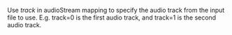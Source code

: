 

Use *track* in audioStream mapping to specify the audio track from the input file to use. E.g. track=0 is the first audio track, and track=1 is the second audio track.